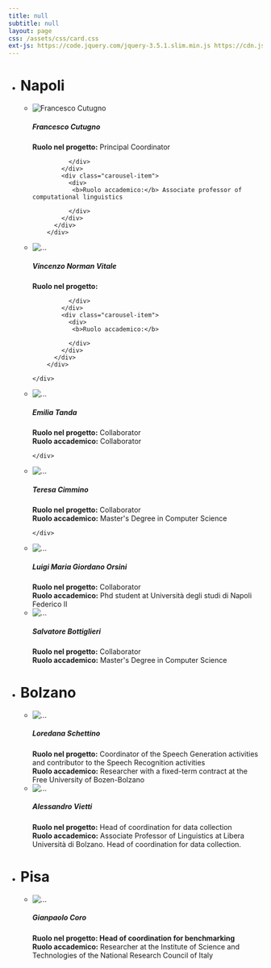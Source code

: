 ```yaml
---
title: null
subtitle: null
layout: page
css: /assets/css/card.css
ext-js: https://code.jquery.com/jquery-3.5.1.slim.min.js https://cdn.jsdelivr.net/npm/popper.js@1.16.0/dist/umd/popper.min.js https://stackpath.bootstrapcdn.com/bootstrap/4.4.1/js/bootstrap.min.js
---
```


- # Napoli

  - <div class="card mb-3" style="max-width: 640px;">
    <div class="row g-0">
      <div class="col-md-4">
        <img src="/assets/img/franco_cutugno.jpeg" class="img-fluid rounded-start" alt="Francesco Cutugno">
      </div>
      <a href="#" class="stretched-link"></a>
      <div class="col-md-8">
      <div class="card-body">
        <h5 class="card-title">Francesco Cutugno</h5>
          <div class="carousel slide" data-ride="carousel">
              <div class="carousel-inner">
                <div class="carousel-item active">
                  <div>
                   <b>Ruolo nel progetto:</b> Principal Coordinator 
                   
                  </div>
                </div>
                <div class="carousel-item">
                  <div>
                   <b>Ruolo accademico:</b> Associate professor of computational linguistics 
                   
                  </div>
                </div>
              </div>
            </div>
      </div>
      </div>
      
    </div>
    </div>

  - <div class="card mb-3" style="max-width: 640px;">
    <div class="row g-0">
      <div class="col-md-4">
        <img src="/assets/img/cane.jpeg" class="img-fluid rounded-start" alt="...">
      </div>
      <a href="#" class="stretched-link"></a>

      <div class="col-md-8">
        <div class="card-body">
          <h5 class="card-title">Vincenzo Norman Vitale</h5>
            <div class="carousel slide" data-ride="carousel">
              <div class="carousel-inner">
                <div class="carousel-item active">
                  <div>
                   <b>Ruolo nel progetto:</b> 
                   
                  </div>
                </div>
                <div class="carousel-item">
                  <div>
                   <b>Ruolo accademico:</b> 
                   
                  </div>
                </div>
              </div>
            </div>
          
        </div>
      </div>

    </div>
    </div>

  - <div class="card mb-3" style="max-width: 640px;">
    <div class="row g-0">
      <div class="col-md-4">
        <img src="/assets/img/emilia_tanda.jpeg" class="img-fluid rounded-start" alt="...">
      </div>
      <a href="#" class="stretched-link"></a>

      <div class="col-md-8">
        <div class="card-body">
          <h5 class="card-title">Emilia Tanda</h5>
            <div class="carousel slide" data-ride="carousel">
              <div class="carousel-inner">
                <div class="carousel-item active">
                  <div>
                   <b>Ruolo nel progetto:</b> 
                   Collaborator
                  </div>
                </div>
                <div class="carousel-item">
                  <div>
                   <b>Ruolo accademico:</b> 
                   Collaborator
                  </div>
                </div>
              </div>
            </div>
          
        </div>
      </div>
    </div>
    </div>

  - <div class="card mb-3" style="max-width: 640px;">
    <div class="row g-0">
      <div class="col-md-4">
        <img src="/assets/img/teresa.jpeg" class="img-fluid rounded-start" alt="...">
      </div>
      <div class="col-md-8">
        <div class="card-body">
          <h5 class="card-title">Teresa Cimmino</h5>
            <div class="carousel slide" data-ride="carousel">
              <div class="carousel-inner">
                <div class="carousel-item active">
                  <div>
                   <b>Ruolo nel progetto:</b> 
                   Collaborator
                  </div>
                </div>
                <div class="carousel-item">
                  <div>
                   <b>Ruolo accademico:</b> 
                   Master's Degree in Computer Science
                  </div>
                </div>
              </div>
            </div>
          
        </div>
      </div>
      <a href="#" class="stretched-link"></a>
    </div>
    </div>

  - <div class="card mb-3" style="max-width: 640px;">
    <div class="row g-0">
      <div class="col-md-4">
        <img src="/assets/img/luigi.jpeg" class="img-fluid rounded-start" alt="...">
      </div>
      <div class="col-md-8">
        <div class="card-body">
          <h5 class="card-title">Luigi Maria Giordano Orsini</h5>
            <div class="carousel slide" data-ride="carousel">
              <div class="carousel-inner">
                <div class="carousel-item active">
                  <div>
                   <b>Ruolo nel progetto:</b> 
                   Collaborator
                  </div>
                </div>
                <div class="carousel-item">
                  <div>
                   <b>Ruolo accademico:</b> 
                   Phd student at Università degli studi di Napoli Federico II
                  </div>
                </div>
              </div>
            </div>
          </div>
        </div>
      <a href="#" class="stretched-link"></a>

      </div>
    </div>

  - <div class="card mb-3" style="max-width: 640px;">
    <div class="row g-0">
      <div class="col-md-4">
        <img src="/assets/img/salvatore.jpeg" class="img-fluid rounded-start" alt="...">
      </div>
      <div class="col-md-8">
        <div class="card-body">
          <h5 class="card-title">Salvatore Bottiglieri</h5>
            <div class="carousel slide" data-ride="carousel">
              <div class="carousel-inner">
                <div class="carousel-item active">
                  <div>
                   <b>Ruolo nel progetto:</b> 
                   Collaborator
                  </div>
                </div>
                <div class="carousel-item">
                  <div>
                   <b>Ruolo accademico:</b> 
                   Master's Degree in Computer Science
                  </div>
                </div>
              </div>
            </div>
        </div>
      </div>
    </div>
    </div>

- # Bolzano

  - <div class="card mb-3" style="max-width: 640px;">
    <div class="row g-0">
      <div class="col-md-4">
        <img src="/assets/img/loredana_schettino.jpeg" class="img-fluid rounded-start" alt="...">
      </div>
      <div class="col-md-8">
        <div class="card-body">
          <h5 class="card-title">Loredana Schettino</h5>
            <div class="carousel slide" data-ride="carousel">
              <div class="carousel-inner">
                <div class="carousel-item active">
                  <div>
                   <b>Ruolo nel progetto:</b> 
                   Coordinator of the Speech Generation activities and contributor to the Speech Recognition activities
                  </div>
                </div>
                <div class="carousel-item">
                  <div>
                   <b>Ruolo accademico:</b> 
                   Researcher with a fixed-term contract at the Free University of Bozen-Bolzano
                  </div>
                </div>
              </div>
            </div>
          </div>
        </div>
      </div>
    </div>

  - <div class="card mb-3" style="max-width: 640px;">
    <div class="row g-0">
      <div class="col-md-4">
        <img src="/assets/img/alessandro_vietti.enc" class="img-fluid rounded-start" alt="...">
      </div>
      <div class="col-md-8">
        <div class="card-body">
          <h5 class="card-title">Alessandro Vietti</h5>
            <div class="carousel slide" data-ride="carousel">
              <div class="carousel-inner">
                <div class="carousel-item active">
                  <div>
                   <b>Ruolo nel progetto:</b> 
                   Head of coordination for data collection
                  </div>
                </div>
                <div class="carousel-item">
                  <div>
                   <b>Ruolo accademico:</b> 
                    Associate Professor of Linguistics at Libera Università di Bolzano. Head of coordination for data collection.
                  </div>
                </div>
              </div>
            </div>
        </div>
      </div>
    </div>
    </div>

- # Pisa

  - <div class="card mb-3" style="max-width: 640px;">
    <div class="row g-0">
      <div class="col-md-4">
        <img src="/assets/img/gianpaolo_coro.jpeg" class="img-fluid rounded-start" alt="...">
      </div>
      <div class="col-md-8">
        <div class="card-body">
          <h5 class="card-title">Gianpaolo Coro</h5>
            <div class="carousel slide" data-ride="carousel">
              <div class="carousel-inner">
                <div class="carousel-item active">
                  <div>
                   <b>Ruolo nel progetto: Head of coordination for benchmarking</b> 
                  </div>
                </div>
                <div class="carousel-item">
                  <div>
                   <b>Ruolo accademico:</b> 
                      Researcher at the Institute of Science and Technologies of the National Research Council of Italy
                  </div>
                </div>
              </div>
            </div>
        </div>
      </div>
    </div>
    </div>



    